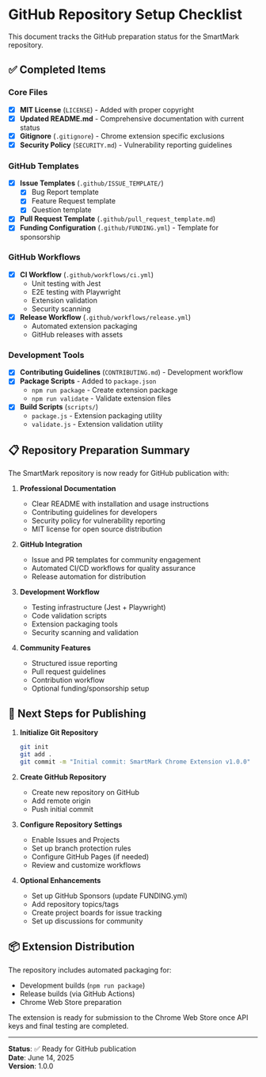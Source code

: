 # GitHub Repository Setup Checklist

This document tracks the GitHub preparation status for the SmartMark repository.

## ✅ Completed Items

### Core Files
- [x] **MIT License** (`LICENSE`) - Added with proper copyright
- [x] **Updated README.md** - Comprehensive documentation with current status
- [x] **Gitignore** (`.gitignore`) - Chrome extension specific exclusions
- [x] **Security Policy** (`SECURITY.md`) - Vulnerability reporting guidelines

### GitHub Templates
- [x] **Issue Templates** (`.github/ISSUE_TEMPLATE/`)
  - [x] Bug Report template
  - [x] Feature Request template  
  - [x] Question template
- [x] **Pull Request Template** (`.github/pull_request_template.md`)
- [x] **Funding Configuration** (`.github/FUNDING.yml`) - Template for sponsorship

### GitHub Workflows
- [x] **CI Workflow** (`.github/workflows/ci.yml`)
  - Unit testing with Jest
  - E2E testing with Playwright
  - Extension validation
  - Security scanning
- [x] **Release Workflow** (`.github/workflows/release.yml`)
  - Automated extension packaging
  - GitHub releases with assets

### Development Tools
- [x] **Contributing Guidelines** (`CONTRIBUTING.md`) - Development workflow
- [x] **Package Scripts** - Added to `package.json`
  - `npm run package` - Create extension package
  - `npm run validate` - Validate extension files
- [x] **Build Scripts** (`scripts/`)
  - `package.js` - Extension packaging utility
  - `validate.js` - Extension validation utility

## 📋 Repository Preparation Summary

The SmartMark repository is now ready for GitHub publication with:

1. **Professional Documentation**
   - Clear README with installation and usage instructions
   - Contributing guidelines for developers
   - Security policy for vulnerability reporting
   - MIT license for open source distribution

2. **GitHub Integration**
   - Issue and PR templates for community engagement
   - Automated CI/CD workflows for quality assurance
   - Release automation for distribution

3. **Development Workflow**
   - Testing infrastructure (Jest + Playwright)
   - Code validation scripts
   - Extension packaging tools
   - Security scanning and validation

4. **Community Features**
   - Structured issue reporting
   - Pull request guidelines
   - Contribution workflow
   - Optional funding/sponsorship setup

## 🚀 Next Steps for Publishing

1. **Initialize Git Repository**
   ```bash
   git init
   git add .
   git commit -m "Initial commit: SmartMark Chrome Extension v1.0.0"
   ```

2. **Create GitHub Repository**
   - Create new repository on GitHub
   - Add remote origin
   - Push initial commit

3. **Configure Repository Settings**
   - Enable Issues and Projects
   - Set up branch protection rules
   - Configure GitHub Pages (if needed)
   - Review and customize workflows

4. **Optional Enhancements**
   - Set up GitHub Sponsors (update FUNDING.yml)
   - Add repository topics/tags
   - Create project boards for issue tracking
   - Set up discussions for community

## 📦 Extension Distribution

The repository includes automated packaging for:
- Development builds (`npm run package`)
- Release builds (via GitHub Actions)
- Chrome Web Store preparation

The extension is ready for submission to the Chrome Web Store once API keys and final testing are completed.

---

**Status**: ✅ Ready for GitHub publication  
**Date**: June 14, 2025  
**Version**: 1.0.0
